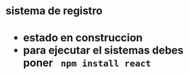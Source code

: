 <h1> sistema de registro<h1/>

- estado en construccion
- para ejecutar el sistemas debes poner
   `` npm install react`` 
